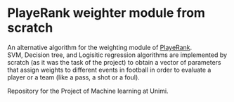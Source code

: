 # PlayeRank weighter module from scratch
An alternative algorithm for the weighting module of [PlayeRank](https://github.com/mesosbrodleto/playerank).<br>
SVM, Decision tree, and Logisitic regression algorithms are implemented by scratch (as it was the task of the project) to obtain a vector of parameters that assign weights to different events in football in order to evaluate a player or a team (like a pass, a shot or a foul).

Repository for the Project of Machine learning at Unimi.
